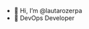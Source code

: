 - 👋 Hi, I’m @lautarozerpa
- 👀 DevOps Developer
<!---
lautarozerpa/lautarozerpa is a ✨ special ✨ repository because its `README.md` (this file) appears on your GitHub profile.
You can click the Preview link to take a look at your changes.
--->

